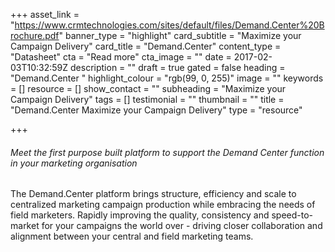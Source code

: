 +++
asset_link = "https://www.crmtechnologies.com/sites/default/files/Demand.Center%20Brochure.pdf"
banner_type = "highlight"
card_subtitle = "Maximize your Campaign Delivery"
card_title = "Demand.Center"
content_type = "Datasheet"
cta = "Read more"
cta_image = ""
date = 2017-02-03T10:32:59Z
description = ""
draft = true
gated = false
heading = "Demand.Center "
highlight_colour = "rgb(99, 0, 255)"
image = ""
keywords = []
resource = []
show_contact = ""
subheading = "Maximize your Campaign Delivery"
tags = []
testimonial = ""
thumbnail = ""
title = "Demand.Center Maximize your Campaign Delivery"
type = "resource"

+++
###### Meet the first purpose built platform to support the Demand Center function in your marketing organisation

The Demand.Center platform brings structure, efficiency and scale to centralized marketing campaign production while embracing the needs of field marketers. Rapidly improving the quality, consistency and speed-to-market for your campaigns the world over - driving closer collaboration and alignment between your central and field marketing teams.